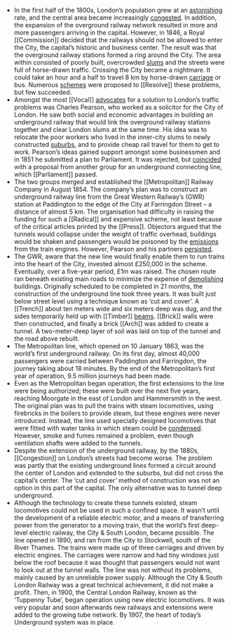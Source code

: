 - In the first half of the 1800s, London’s population grew at an [astonishing]([[Astonish]]) rate, and the central area became increasingly [congested]([[Congest]]). In addition, the expansion of the overground railway network resulted in more and more passengers arriving in the capital. However, in 1846, a Royal [[Commission]] decided that the railways should not be allowed to enter the City, the capital’s historic and business center. The result was that the overground railway stations formed a ring around the City. The area within consisted of poorly built, overcrowded [slums]([[Slum]]) and the streets were full of horse-drawn traffic. Crossing the City became a nightmare. It could take an hour and a half to travel 8 km by horse-drawn [carriage]([[Carriage]]) or bus. Numerous [schemes]([[Scheme]]) were proposed to [[Resolve]] these problems, but few succeeded.
- Amongst the most [[Vocal]] [advocates]([[Advocate]]) for a solution to London’s traffic problems was Charles Pearson, who worked as a solicitor for the City of London. He saw both social and economic advantages in building an underground railway that would link the overground railway stations together and clear London slums at the same time. His idea was to relocate the poor workers who lived in the inner-city slums to newly constructed [suburbs]([[Suburb]]), and to provide cheap rail travel for them to get to work. Pearson’s ideas gained support amongst some businessmen and in 1851 he submitted a plan to Parliament. It was rejected, but [coincided]([[Coincide]]) with a proposal from another group for an underground connecting line, which [[Parliament]] passed.
- The two groups merged and established the [[Metropolitan]] Railway Company in August 1854. The company’s plan was to construct an underground railway line from the Great Western Railway’s (GWR) station at Paddington to the edge of the City at Farringdon Street – a distance of almost 5 km. The organisation had difficulty in raising the funding for such a [[Radical]] and expensive scheme, not least because of the critical articles printed by the [[Press]]. Objectors argued that the tunnels would collapse under the weight of traffic overhead, buildings would be shaken and passengers would be poisoned by the [emissions]([[Emission]]) from the train engines. However, Pearson and his partners [persisted]([[Persist]]).
- The GWR, aware that the new line would finally enable them to run trains into the heart of the City, invested almost £250,000 in the scheme. Eventually, over a five-year period, £1m was raised. The chosen route ran beneath existing main roads to minimize the expense of [demolishing]([[Demolish]]) buildings. Originally scheduled to be completed in 21 months, the construction of the underground line took three years. It was built just below street level using a technique known as ‘cut and cover’. A [[Trench]] about ten meters wide and six meters deep was dug, and the sides temporarily held up with [[Timber]] [beams]([[Beam]]). [[Brick]] walls were then constructed, and finally a brick [[Arch]] was added to create a tunnel. A two-meter-deep layer of soil was laid on top of the tunnel and the road above rebuilt.
- The Metropolitan line, which opened on 10 January 1863, was the world’s first underground railway. On its first day, almost 40,000 passengers were carried between Paddington and Farringdon, the journey taking about 18 minutes. By the end of the Metropolitan’s first year of operation, 9.5 million journeys had been made.
- Even as the Metropolitan began operation, the first extensions to the line were being authorized; these were built over the next five years, reaching Moorgate in the east of London and Hammersmith in the west. The original plan was to pull the trains with steam locomotives, using firebricks in the boilers to provide steam, but these engines were never introduced. Instead, the line used specially designed locomotives that were fitted with water tanks in which steam could be [condensed]([[Condense]]). However, smoke and fumes remained a problem, even though ventilation shafts were added to the tunnels.
- Despite the extension of the underground railway, by the 1880s, [[Congestion]] on London’s streets had become worse. The problem was partly that the existing underground lines formed a circuit around the center of London and extended to the suburbs, but did not cross the capital’s center. The ‘cut and cover’ method of construction was not an option in this part of the capital. The only alternative was to tunnel deep underground.
- Although the technology to create these tunnels existed, steam locomotives could not be used in such a confined space. It wasn’t until the development of a reliable electric motor, and a means of transferring power from the generator to a moving train, that the world’s first deep-level electric railway, the City & South London, became possible. The line opened in 1890, and ran from the City to Stockwell, south of the River Thames. The trains were made up of three carriages and driven by electric engines. The carriages were narrow and had tiny windows just below the roof because it was thought that passengers would not want to look out at the tunnel walls. The line was not without its problems, mainly caused by an unreliable power supply. Although the City & South London Railway was a great technical achievement, it did not make a profit. Then, in 1900, the Central London Railway, known as the ‘Tuppenny Tube’, began operation using new electric locomotives. It was very popular and soon afterwards new railways and extensions were added to the growing tube network. By 1907, the heart of today’s Underground system was in place.